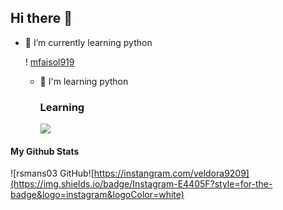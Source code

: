 ## Hi there 👋

<!--
**mfaisol919/mfaisol919** is a ✨ _special_ ✨ repository because its `README.md` (this file) appears on your GitHub profile.

Here are some ideas to get you started:

- 🔭 I’m currently working on ...
- 🌱 I’m currently learning ...
- 👯 I’m looking to collaborate on ...
- 🤔 I’m looking for help with ...
- 💬 Ask me about ...
- 📫 How to reach me: ...
- 😄 Pronouns: ...
- ⚡ Fun fact: ...
-->

- 🌱 I’m currently learning python

  ! [mfaisol919](github-header-image.png)

  - 📖 I'm learning python

    ### **Learning**

    <img src="https://img.shields.io/badge/Python-FFD43B?style=for-the-badge&logo=python&logoColorblue=blue">

  
#### **My Github Stats**
![rsmans03 GitHub![https://instangram.com/veldora9209](https://img.shields.io/badge/Instagram-E4405F?style=for-the-badge&logo=instagram&logoColor=white)
